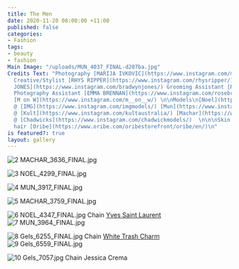 ```yaml
---
title: The Men
date: 2020-11-20 08:00:00 +11:00
published: false
categories:
- Fashion
tags:
- beauty
- fashion
Main Image: "/uploads/MUN_4037_FINAL-d207ba.jpg"
Credits Text: "Photography [MARIJA IVKOVIC](https://www.instagram.com/marijaivkovic/)
  Creative/Stylist [RHYS RIPPER](https://www.instagram.com/rhysripper/) Grooming [BRADWYN
  JONES](https://www.instagram.com/bradwynjones/) Grooming Assistant [RENA FURDI ](https://www.instagram.com/renatafurdi_makeup/)
  Photography Assistant [EMMA BRENNAN](https://www.instagram.com/rosebren/) Studio
  [M on W](https://www.instagram.com/m__on__w/) \n\nModels\n[Noel](https://www.instagram.com/noelkuron/)
  @ [IMG](https://www.instagram.com/imgmodels/) [Mun](https://www.instagram.com/munmichaelmun/)
  @ [Kult](https://www.instagram.com/kultaustralia/) [Machar](https://www.instagram.com/machar__/)
  @ [Chadwicks](https://www.instagram.com/chadwickmodels/)  \n\n\nSkin  [Avène](https://www.avene.com.au/?gclid=EAIaIQobChMI4NvUvKWI7QIVR5VLBR2law5xEAAYASAAEgIgiPD_BwE)
  hair [Oribe](https://www.oribe.com/oribestorefront/oribe/en/)\n"
is featured?: true
layout: gallery
---
```


![2 MACHAR_3636_FINAL.jpg](/uploads/2%20MACHAR_3636_FINAL.jpg)

![3 NOEL_4299_FINAL.jpg](/uploads/3%20NOEL_4299_FINAL.jpg)

![4 MUN_3917_FINAL.jpg](/uploads/4%20MUN_3917_FINAL.jpg)

![5 MACHAR_3759_FINAL.jpg](/uploads/5%20MACHAR_3759_FINAL.jpg)

![6 NOEL_4347_FINAL.jpg](/uploads/6%20NOEL_4347_FINAL.jpg)
Chain [Yves Saint Laurent](https://www.instagram.com/ysl/?hl=en)
![7 MUN_3964_FINAL.jpg](/uploads/7%20MUN_3964_FINAL.jpg)

![8 Gels_6255_FINAL.jpg](/uploads/8%20Gels_6255_FINAL.jpg)
Chain [White Trash Charm](https://www.instagram.com/whitetrashcharmsjewelry/)
![9 Gels_6559_FINAL.jpg](/uploads/9%20Gels_6559_FINAL.jpg)

![10 Gels_7057.jpg](/uploads/10%20Gels_7057.jpg)
Chain Jessica Crema




